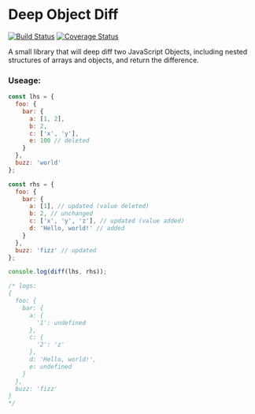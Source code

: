 # Deep Object Diff

[![Build Status](https://travis-ci.org/mattphillips/deep-object-diff.svg?branch=master)](https://travis-ci.org/mattphillips/deep-object-diff)
[![Coverage Status](https://coveralls.io/repos/github/mattphillips/deep-object-diff/badge.svg?branch=master)](https://coveralls.io/github/mattphillips/deep-object-diff?branch=master)

A small library that will deep diff two JavaScript Objects, including nested structures of arrays and objects, and return the difference.

### Useage:
```js
const lhs = {
  foo: {
    bar: {
      a: [1, 2],
      b: 2,
      c: ['x', 'y'],
      e: 100 // deleted
    }
  },
  buzz: 'world'
};

const rhs = {
  foo: {
    bar: {
      a: [1], // updated (value deleted)
      b: 2, // unchanged
      c: ['x', 'y', 'z'], // updated (value added)
      d: 'Hello, world!' // added
    }
  },
  buzz: 'fizz' // updated
};

console.log(diff(lhs, rhs));

/* logs:
{
  foo: {
    bar: {
      a: {
        '1': undefined
      },
      c: {
        '2': 'z'
      },
      d: 'Hello, world!',
      e: undefined
    }
  },
  buzz: 'fizz'
}
*/
```
